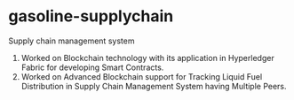 # gasoline-supplychain

Supply chain management system

1) Worked on Blockchain technology with its application in Hyperledger Fabric
for developing Smart Contracts.
2) Worked on Advanced Blockchain support for Tracking Liquid Fuel Distribution in
Supply Chain Management System having Multiple Peers. 
